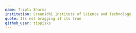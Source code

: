 ```yaml
---
name: Tripti Sharma
institution: Sreenidhi Institute of Science and Technology
quote: Its not bragging if its true
github_user: tippisks
---
```

